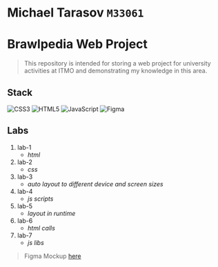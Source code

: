 # Michael Tarasov `M33061`
# Brawlpedia Web Project

> This repository is intended for storing a web project for university activities at ITMO and demonstrating my knowledge in this area.

## Stack

![CSS3](https://img.shields.io/badge/css3-%231572B6.svg?style=for-the-badge&logo=css3&logoColor=white)
![HTML5](https://img.shields.io/badge/html5-%23E34F26.svg?style=for-the-badge&logo=html5&logoColor=white)
![JavaScript](https://img.shields.io/badge/javascript-%23323330.svg?style=for-the-badge&logo=javascript&logoColor=%23F7DF1E)
![Figma](https://img.shields.io/badge/figma-%23F24E1E.svg?style=for-the-badge&logo=figma&logoColor=white)

## Labs

1. lab-1
   -  _html_
2. lab-2
   - _css_
3. lab-3
   - _auto layout to different device and screen sizes_
4. lab-4
   - _js scripts_
5. lab-5
   - _layout in runtime_
6. lab-6
   - _html calls_
7. lab-7
   - _js libs_


> Figma Mockup [here](https://www.figma.com/file/EhHjMSYBQ4xSgbygUO2b65/lab-1?node-id=0%3A1)